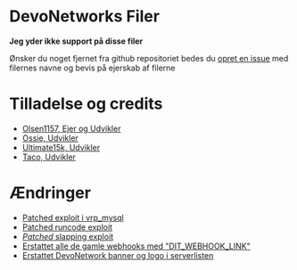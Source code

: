  # DevoNetworks Filer
**Jeg yder ikke support på disse filer**

Ønsker du noget fjernet fra github repositoriet bedes du [opret en issue](https://github.com/Sh4dow8080/DevoNetwork-Filer/issues/new?assignees=Sh4dow8080&labels=Fjern+filer&template=-nsker-filer-fjernet.md&title=)
med filernes navne og bevis på ejerskab af filerne

# Tilladelse og credits
- [Olsen1157, Ejer og Udvikler](https://i.imgur.com/zlD3yO1.png)
- [Ossie, Udvikler](https://github.com/OssieFromDK/DevoNetwork-Filer)
- [Ultimate15k, Udvikler](https://i.imgur.com/SF0625z.png)
- [Taco, Udvikler](https://i.imgur.com/vHiCYUY.png)

# Ændringer
- [Patched exploit i vrp_mysql](https://github.com/Sh4dow8080/DevoNetwork-Filer/commit/00c6e15b56e7f23b415ccdb81cd22e2dda27ec6e)
- [Patched runcode exploit](https://github.com/Sh4dow8080/DevoNetwork-Filer/commit/474e86e40b28a7a13ceb48a63ffcf1f11fe39891)
- [*Patched* slapping exploit](https://github.com/Sh4dow8080/DevoNetwork-Filer/commit/a539f6d7a4b39cb605d4d7133eecec56b31c9eed)
- [Erstattet alle de gamle webhooks med "DIT_WEBHOOK_LINK"](https://github.com/Sh4dow8080/DevoNetwork-Filer/commit/9551c629ce6a4a228a2b20962bd74a678ec77b5d)
- [Erstattet DevoNetwork banner og logo i serverlisten](https://github.com/Sh4dow8080/DevoNetwork-Filer/commit/2952b8befbb62162e1234055ac8251c510feea94)
